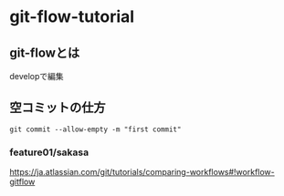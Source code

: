 # git-flow-tutorial

## git-flowとは

developで編集

## 空コミットの仕方

```
git commit --allow-empty -m "first commit"
```

### feature01/sakasa
https://ja.atlassian.com/git/tutorials/comparing-workflows#!workflow-gitflow
